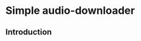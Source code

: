 Simple audio-downloader
====================================

Introduction
------------------------------------



